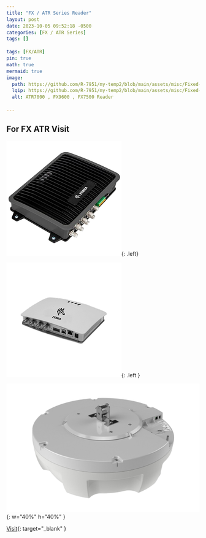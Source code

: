 ```yaml
---
title: "FX / ATR Series Reader"
layout: post
date: 2023-10-05 09:52:18 -0500
categories: [FX / ATR Series]
tags: []

tags: [FX/ATR]
pin: true
math: true
mermaid: true
image:
  path: https://github.com/R-7951/my-temp2/blob/main/assets/misc/Fixed-RFID-Readers-2.png?raw=true
  lqip: https://github.com/R-7951/my-temp2/blob/main/assets/misc/Fixed-RFID-Readers-2_LQP.png?raw=true
  alt: ATR7000 , FX9600 , FX7500 Reader
  
---
```




## For FX ATR Visit 







![Desktop View](assets/misc/fx9600.png){:    .left}


![Desktop View](assets/misc/fx7500.png){: .left }

![Desktop View](assets/misc/atr7000.png){:   w="40%" h="40%" }




 
[Visit](https://zebradevs.github.io/rfid-ziotc-docs){: target="_blank" }


